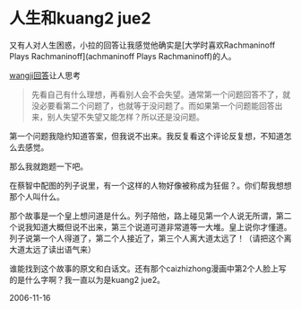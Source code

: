 # 人生和kuang2 jue2

又有人对人生困惑，小拉的回答让我感觉他确实是[大学时喜欢Rachmaninoff Plays Rachmaninoff](achmaninoff Plays Rachmaninoff)的人。

[wangji回答](http://pengyou.rijiben.org/node/751#comment-897)让人思考

> 先看自己有什么理想，再看别人会不会失望。通常第一个问题回答不了，就没必要看第二个问题了，也就等于没问题了。而如果第一个问题能回答出来，别人失望不失望又能怎样？所以还是没问题。

第一个问题我隐约知道答案，但我说不出来。我反复看这个评论反复想，不知道怎么去感觉。

那么我就跑题一下吧。

在蔡智中配图的列子说里，有一个这样的人物好像被称成为狂倔？。你们帮我想想那个人叫什么。

那个故事是一个皇上想问道是什么。列子陪他，路上碰见第一个人说无所谓，第二个说我知道大概但说不出来，第三个说道可道非常道等一大堆。皇上说你才懂道。列子说第一个人得道了，第二个人接近了，第三个人离大道太远了！（请把这个离大道太远了读出语气来）

谁能找到这个故事的原文和白话文。还有那个caizhizhong漫画中第2个人脸上写的是什么字啊？我一直以为是kuang2 jue2。



2006-11-16